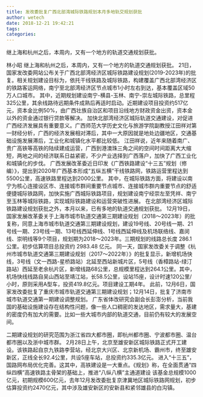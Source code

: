```yaml
---
title: 发改委批复广西北部湾城际铁路规划本月多地轨交规划获批
author: wetech
date: 2018-12-21 19:42:21
tags: 
categories: 
---
```

继上海和杭州之后，本周内，又有一个地方的轨道交通规划获批。
<!-- more -->
林小昭
继上海和杭州之后，本周内，又有一个地方的轨道交通规划获批。
21日，国家发改委网站公布关于广西北部湾经济区城际铁路建设规划(2019-2023年)的批复。相关规划建设目标为，依托干线铁路及城际铁路，构建覆盖广西北部湾经济区的铁路客运网络，南宁至北部湾经济区节点城市1小时左右到达，基本覆盖区域50万人口城市。
其中，近期规划建设南宁-横县-玉林、南宁-崇左城际铁路，总里程325公里，其余线路待远期条件成熟后再适时启动。近期建设项目投资约517亿元，资本金比例50%，由广西壮族自治区和项目沿线地方财政资金出资，资本金以外的资金通过银行贷款等解决。
加快北部湾经济区城际轨道交通建设，对促进广西经济发展具有重要意义。广西师范大学历史文化与旅游学院副教授江田祥对第一财经分析，广西的经济发展相对滞后，其中一大原因就是地处边疆地区，交通基础设施发展滞后，工业化和城镇化水平都比较低。
江田祥说，近年来随着南广、贵广高铁等高铁的陆续建成运营，广西到港澳珠三角之间的空间时间距离大大缩短，两地之间的经济联系日益紧密，不少产业选择到广西落户，加快了广西工业化和城镇化的步伐。
广西发展改革委近日印发《广西铁路建设“十三五”规划（修编）》，提出到2020年广西基本形成“五纵五横”干线铁路网，铁路运营里程达到5500公里，高速铁路里程达到2000公里。
其中，在城际铁路方面，将建设以南宁为核心连接设区市、连接城市群间重要节点城市、连接城市群内重要节点的舒适便捷城际铁路网，加快实施广西城际铁路项目，规划建设南宁经崇左至凭祥、南宁至玉林等城际铁路，实现城际铁路建设和运营突破性进展。
在北部湾经济区城际铁路建设规划获批之外，本月以来，已有多地的轨道交通规划获批。
12月19日，国家发展改革委关于上海市城市轨道交通第三期建设规划（2018～2023年）的批复称，同意上海市城市轨道交通第三期建设规划，建设19号线、20号线一期、21号线一期、23号线一期、13号线西延伸线、1号线西延伸线及机场联络线、嘉闵线、崇明线等9个项目，规划期为2018～2023年。三期规划的线路总长度 286.1 公里。初步估算项目总投资约 2983.48 亿元。
同一天，国家发改委关于调整《杭州市城市轨道交通第三期建设规划（2017～2022年）》的批复显示，新增机场快线，3号线（文一西路-星桥路站）北延至西站新城片区，5号线（香樟路站-绿汀路站）西延至老余杭片区，新增线路68公里，总规模里程达到264.1公里。其中，机场快线线路自吴山西站至靖江站，长58.5公里，设站15座，设计时速120公里/小时，原则采用A型车，投资419.8亿元。项目建设工期4年。
此前，12月6日，国家发改委批复了重庆市城市轨道交通第三期建设规划；12月14日，批复了济南市城市轨道交通第一期建设调整规划。
广东省体改研究会副会长彭澎分析，当前我国的基础设施建设存在结构性问题，像一些人口稠密的发达地区，需求量大，基建的密度仍有加大的需要。比如一些大城市内部的轨道交通，目前仍有较大的发展空间。
 
 
二期建设规划的研究范围为浙江省四大都市圈，即杭州都市圈、宁波都市圈、温台都市圈以及浙中城市群。
2月28日上午，北京至雄安新区城际铁路正式开工建设。该铁路起自京九铁路李营站，经北京大兴区、北京新机场、霸州市，终至雄安新区，正线全长92.4公里，共设5座车站，总投资约335.3亿元。
进入“十三五”，国路网布局优化完善。这其中，高铁建设是一大重点。《规划》称，在全面贯通“四纵四横”高速铁路主骨架的基础上，推进“八纵八横”主通道建设
该基金总规模1000亿元，初期规模600亿元，去年12月发改委批复京津冀地区城际铁路网规划，初步估算投资约2470亿元，其中涉及雄安新区的安新县和紧邻雄县的白沟镇。
